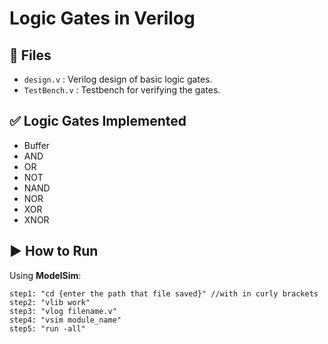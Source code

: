 # Logic Gates in Verilog

## 📂 Files
- `design.v` : Verilog design of basic logic gates.
- `TestBench.v` : Testbench for verifying the gates.

## ✅ Logic Gates Implemented
- Buffer
- AND
- OR
- NOT
- NAND
- NOR
- XOR
- XNOR

## ▶️ How to Run
Using **ModelSim**:

```
step1: "cd {enter the path that file saved}" //with in curly brackets
step2: "vlib work"
step3: "vlog filename.v"
step4: "vsim module_name"
step5: "run -all"

